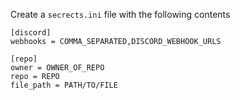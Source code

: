 Create a `secrects.ini` file with the following contents

```
[discord]
webhooks = COMMA_SEPARATED,DISCORD_WEBHOOK_URLS

[repo]
owner = OWNER_OF_REPO
repo = REPO
file_path = PATH/TO/FILE
```
